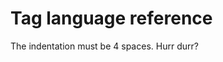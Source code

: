 Tag language reference
==================================

The indentation must be 4 spaces.
Hurr durr?
